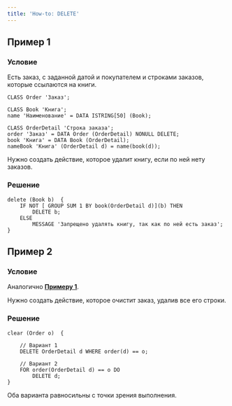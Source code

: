 ```yaml
---
title: 'How-to: DELETE'
---
```


## Пример 1

### Условие

Есть заказ, с заданной датой и покупателем и строками заказов, которые ссылаются на книги.

```lsf
CLASS Order 'Заказ';

CLASS Book 'Книга';
name 'Наименование' = DATA ISTRING[50] (Book);

CLASS OrderDetail 'Строка заказа';
order 'Заказ' = DATA Order (OrderDetail) NONULL DELETE;
book 'Книга' = DATA Book (OrderDetail);
nameBook 'Книга' (OrderDetail d) = name(book(d));
```

Нужно создать действие, которое удалит книгу, если по ней нету заказов.

### Решение

```lsf
delete (Book b)  {
    IF NOT [ GROUP SUM 1 BY book(OrderDetail d)](b) THEN
        DELETE b;
    ELSE
        MESSAGE 'Запрещено удалять книгу, так как по ней есть заказ';
}
```

## Пример 2

### Условие

Аналогично [**Примеру 1**](#пример-1).

Нужно создать действие, которое очистит заказ, удалив все его строки.

### Решение

```lsf
clear (Order o)  {

    // Вариант 1
    DELETE OrderDetail d WHERE order(d) == o;

    // Вариант 2
    FOR order(OrderDetail d) == o DO
        DELETE d;
}
```

Оба варианта равносильны с точки зрения выполнения.
